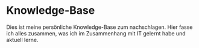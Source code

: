 # Knowledge-Base

Dies ist meine persönliche Knowledge-Base zum nachschlagen.
Hier fasse ich alles zusammen, was ich im Zusammenhang mit IT gelernt habe und aktuell lerne.
